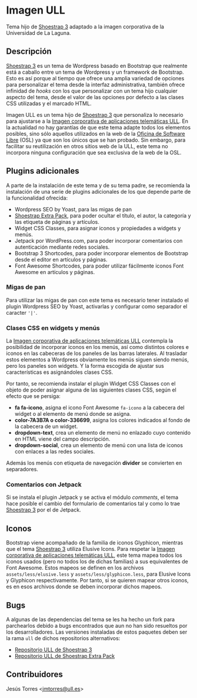  
# Imagen ULL

Tema hijo de [Shoestrap 3] adaptado a la imagen corporativa de la Universidad de La Laguna.


## Descripción

[Shoestrap 3] es un tema de Wordpress basado en Bootstrap que realmente está a caballo entre un tema de Wordpress y un framework de Bootstrap. Esto es así porque al tiempo que ofrece una amplia variedad de opciones para personalizar el tema desde la interfaz administrativa, también ofrece infinidad de *hooks* con los que personalizar con un tema hijo cualquier aspecto del tema, desde el valor de las opciones por defecto a las clases CSS utilizadas y el marcado HTML.

Imagen ULL es un tema hijo de [Shoestrap 3] que personaliza lo necesario para ajustarse a la [Imagen corporativa de aplicaciones telemáticas ULL](http://static.ull.es/v3/docs/). En la actualidad no hay garantías de que este tema adapte todos los elementos posibles, sino sólo aquellos utilizados en la web de la [Oficina de Software Libre](http://osl.ull.es) (OSL) ya que son los únicos que se han probado. Sin embargo, para facilitar su reutilización en otros sitios web de la ULL, este tema no incorpora ninguna configuración que sea exclusiva de la web de la OSL. 


## Plugins adicionales

A parte de la instalación de este tema y de su tema padre, se recomienda la instalación de una serie de plugins adicionales de los que depende parte de la funcionalidad ofrecida:

 * Wordpress SEO by Yoast, para las migas de pan
 * [Shoestrap Extra Pack], para poder ocultar el título, el autor, la categoría y las etiqueta de páginas y artículos.
 * Widget CSS Classes, para asignar iconos y propiedades a widgets y menús.
 * Jetpack por WordPress.com, para poder incorporar comentarios con autenticación mediante redes sociales.
 * Bootstrap 3 Shortcodes, para poder incorporar elementos de Bootstrap desde el editor en artículos y páginas.
 * Font Awesome Shortcodes, para poder utilizar fácilmente iconos Font Awesome en artículos y páginas.


### Migas de pan

Para utilizar las migas de pan con este tema es necesario tener instalado el plugin Wordpress SEO by Yoast, activarlas y configurar como separador el caracter <code>'|'</code>. 

### Clases CSS en widgets y menús

La [Imagen corporativa de aplicaciones telemáticas ULL] contempla la posibilidad de incorporar iconos en los menús, así como distintos colores e iconos en las cabeceras de los paneles de las barras laterales. Al trasladar estos elementos a Wordpress obviamente los menús siguen siendo menús, pero los paneles son widgets. Y la forma escogida de ajustar sus características es asignándoles clases CSS.

Por tanto, se recomienda instalar el plugin Widget CSS Classes con el objeto de poder asignar alguna de las siguientes clases CSS, según el efecto que se persiga:

 * **fa fa-icono**, asigna el icono Font Awesome <code>fa-icono</code> a la cabecera del widget o al elemento de menú donde se asigna.
 * **color-7A3B7A o color-336699**, asigna los colores indicados al fondo de la cabecera de un widget.
 * **dropdown-text**, crea un elemento de menú no enlazado cuyo contenido en HTML viene del campo descripción.
 * **dropdown-social**, crea un elemento de menú con una lista de iconos con enlaces a las redes sociales.

Además los menús con etiqueta de navegación **divider** se convierten en separadores.

### Comentarios con Jetpack

Si se instala el plugin Jetpack y se activa el módulo *comments*, el tema hace posible el cambio del formulario de comentarios tal y como lo trae [Shoestrap 3] por el de Jetpack.

## Iconos

Bootstrap viene acompañado de la familia de iconos Glyphicon, mientras que el tema [Shoestrap 3] utiliza Elusive Icons. Para respetar la [Imagen corporativa de aplicaciones telemáticas ULL], este tema mapea todos los iconos usados (pero no todos los de dichas familias) a sus equivalentes de Font Awesome. Estos mapeos se definen en los archivos <code>assets/less/elusive.less</code> y <code>assets/less/glyphicon.less</code>, para Elusive Icons y Glyphicon respectivamente. Por tanto, si se quieren mapear otros iconos, es en esos archivos donde se deben incorporar dichos mapeos.

## Bugs

A algunas de las dependencias del tema se les ha hecho un fork para parchearlos debido a bugs encontrados que aun no han sido resueltos por los desarrolladores. Las versiones instaladas de estos paquetes deben ser la rama <code>ull</code> de dichos repositorios alternativos:
 
 * [Repositorio ULL de Shoestrap 3](https://github.com/tic-ull/shoestrap-3/tree/ull)
 * [Repositorio ULL de Shoestrap Extra Pack](https://github.com/tic-ull/shoestrap-extras-pack/tree/ull)

## Contribuidores

Jesús Torres <[jmtorres@ull.es](jmtorres@ull.es)>

[Shoestrap 3]: http://press.codes/downloads/shoestrap-3/ "Shoestrap 3"
[Shoestrap Extra Pack]: http://press.codes/downloads/shoestrap-extras-pack/ "Shoestrap Extra Pack"
[Imagen corporativa de aplicaciones telemáticas ULL]: http://static.ull.es/v3/docs/ "Imagen corporativa de aplicaciones telemáticas ULL versión 3.0"

